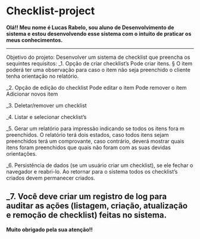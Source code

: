 # Checklist-project

**Olá!! Meu nome é Lucas Rabelo, sou aluno de Desenvolvimento de sistema e estou desenvolvendo
esse sistema com o intuito de praticar os meus conhecimentos.**
_________________________________________________________________________________________________________________________________________
Objetivo do projeto:
Desenvolver um sistema de checklist que preencha os sequintes requisitos:
_1.  Opção de criar checklist’s Pode criar itens.
§  O item poderá ter uma observação para caso o item não seja preenchido o cliente tenha orientação no relatório.

_2.  Opção de edição do checklist
      Pode editar o item
      Pode remover o item
      Adicionar novos item

_3.  Deletar/remover um checklist

_4.  Listar e selecionar checklist’s

_5.  Gerar um relatório para impressão indicando se todos os itens fora m preenchidos. O relatório terá dois estados, caso todos itens sejam preenchidos terá um comprovante, caso contrário, deverá mostrar quais itens foram preenchidos que quais não foram com as suas devidas orientações.

_6.  Persistência de dados (se um usuário criar um checklist), se ele fechar o navegador e reabri-lo. Ao retornar para o sistema todos os checklist’s criados devem permanecer criados.

_7.   Você deve criar um registro de log para auditar as ações (listagem, criação, atualização e remoção de checklist) feitas no sistema.
-----------------------------------------------------------------------------------------------------------------------------------------
**Muito obrigado pela sua atenção!!**
